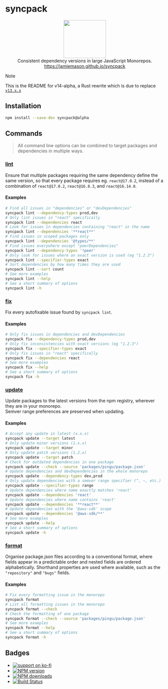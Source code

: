 # syncpack

<p align="center">
  <img src="https://jamiemason.github.io/syncpack/logo.svg" width="134" height="120" alt="">
  <br>Consistent dependency versions in large JavaScript Monorepos.
  <br><a href="https://jamiemason.github.io/syncpack">https://jamiemason.github.io/syncpack</a>
</p>

> [!NOTE]
> This is the README for v14-alpha, a Rust rewrite which is due to replace [`v13.x.x`](https://github.com/JamieMason/syncpack/tree/13.x.x?tab=readme-ov-file#syncpack)

## Installation

```bash
npm install --save-dev syncpack@alpha
```

## Commands

> All command line options can be combined to target packages and dependencies in multiple ways.

### [lint](https://jamiemason.github.io/syncpack/command/lint)

Ensure that multiple packages requiring the same dependency define the same version, so that every package requires eg. `react@17.0.2`, instead of a combination of `react@17.0.2`, `react@16.8.3`, and `react@16.14.0`.

#### Examples

```bash
# Find all issues in "dependencies" or "devDependencies"
syncpack lint --dependency-types prod,dev
# Only lint issues in "react" specifically
syncpack lint --dependencies react
# Look for issues in dependencies containing "react" in the name
syncpack lint --dependencies '**react**'
# Find issues in scoped packages only
syncpack lint --dependencies '@types/**'
# Find issues everywhere except "peerDependencies"
syncpack lint --dependency-types '!peer'
# Only look for issues where an exact version is used (eg "1.2.3")
syncpack lint --specifier-types exact
# Sort dependencies by how many times they are used
syncpack lint --sort count
# See more examples
syncpack lint --help
# See a short summary of options
syncpack lint -h
```

### [fix](https://jamiemason.github.io/syncpack/command/fix)

Fix every autofixable issue found by `syncpack lint`.

#### Examples

```bash
# Only fix issues in dependencies and devDependencies
syncpack fix --dependency-types prod,dev
# Only fix inconsistencies with exact versions (eg "1.2.3")
syncpack fix --specifier-types exact
# Only fix issues in "react" specifically
syncpack fix --dependencies react
# See more examples
syncpack fix --help
# See a short summary of options
syncpack fix -h
```

### [update](https://jamiemason.github.io/syncpack/command/update)

Update packages to the latest versions from the npm registry, wherever they are in your monorepo.<br/>Semver range preferences are preserved when updating.

#### Examples

```bash
# Accept any update in latest (x.x.x)
syncpack update --target latest
# Only update minor versions (1.x.x)
syncpack update --target minor
# Only update patch versions (1.2.x)
syncpack update --target patch
# Check for outdated dependencies in one package
syncpack update --check --source 'packages/pingu/package.json'
# Update dependencies and devDependencies in the whole monorepo
syncpack update --dependency-types dev,prod
# Only update dependencies with a semver range specifier (^, ~, etc.)
syncpack update --specifier-types range
# Update dependencies where name exactly matches 'react'
syncpack update --dependencies 'react'
# Update dependencies where name contains 'react'
syncpack update --dependencies '**react**'
# Update dependencies with the '@aws-sdk' scope
syncpack update --dependencies '@aws-sdk/**'
# See more examples
syncpack update --help
# See a short summary of options
syncpack update -h
```

### [format](https://jamiemason.github.io/syncpack/command/format)

Organise package.json files according to a conventional format, where fields appear in a predictable order and nested fields are ordered alphabetically. Shorthand properties are used where available, such as the `"repository"` and `"bugs"` fields.

#### Examples

```bash
# Fix every formatting issue in the monorepo
syncpack format
# List all formatting issues in the monorepo
syncpack format --check
# Check the formatting of one package
syncpack format --check --source 'packages/pingu/package.json'
# See more examples
syncpack format --help
# See a short summary of options
syncpack format -h
```

## Badges

- [![support on ko-fi](https://ko-fi.com/img/githubbutton_sm.svg)](https://ko-fi.com/C0C4PY4P)
- [![NPM version](http://img.shields.io/npm/v/syncpack.svg?style=flat-square)](https://www.npmjs.com/package/syncpack)
- [![NPM downloads](http://img.shields.io/npm/dm/syncpack.svg?style=flat-square)](https://www.npmjs.com/package/syncpack)
- [![Build Status](https://img.shields.io/github/actions/workflow/status/JamieMason/syncpack/ci.yaml?branch=main)](https://github.com/JamieMason/syncpack/actions)
